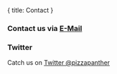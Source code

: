 {
  title: Contact
}

### Contact us via [E-Mail](mailto:inquiry@neutron.studio)

### Twitter

Catch us on [Twitter @pizzapanther](https://twitter.com/pizzapanther)
